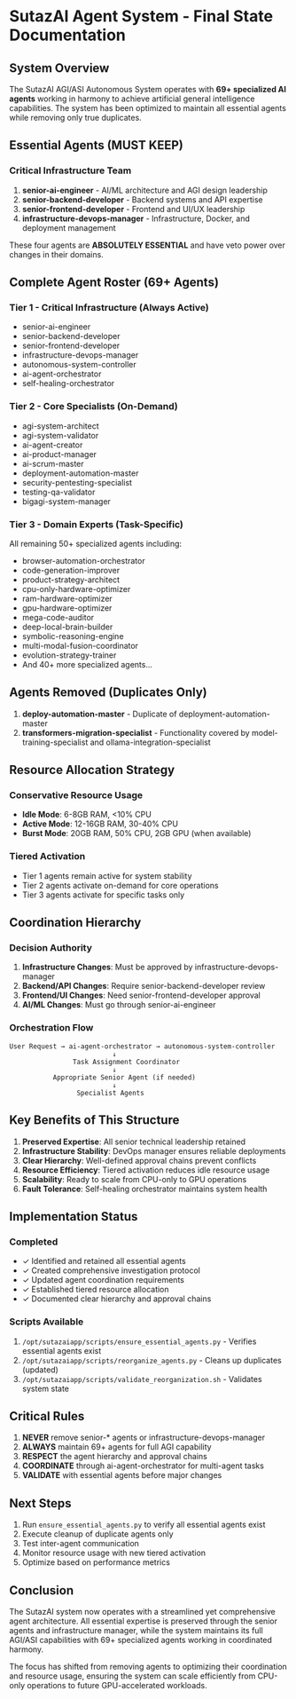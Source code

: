 # SutazAI Agent System - Final State Documentation

## System Overview

The SutazAI AGI/ASI Autonomous System operates with **69+ specialized AI agents** working in harmony to achieve artificial general intelligence capabilities. The system has been optimized to maintain all essential agents while removing only true duplicates.

## Essential Agents (MUST KEEP)

### Critical Infrastructure Team
1. **senior-ai-engineer** - AI/ML architecture and AGI design leadership
2. **senior-backend-developer** - Backend systems and API expertise
3. **senior-frontend-developer** - Frontend and UI/UX leadership
4. **infrastructure-devops-manager** - Infrastructure, Docker, and deployment management

These four agents are **ABSOLUTELY ESSENTIAL** and have veto power over changes in their domains.

## Complete Agent Roster (69+ Agents)

### Tier 1 - Critical Infrastructure (Always Active)
- senior-ai-engineer
- senior-backend-developer
- senior-frontend-developer
- infrastructure-devops-manager
- autonomous-system-controller
- ai-agent-orchestrator
- self-healing-orchestrator

### Tier 2 - Core Specialists (On-Demand)
- agi-system-architect
- agi-system-validator
- ai-agent-creator
- ai-product-manager
- ai-scrum-master
- deployment-automation-master
- security-pentesting-specialist
- testing-qa-validator
- bigagi-system-manager

### Tier 3 - Domain Experts (Task-Specific)
All remaining 50+ specialized agents including:
- browser-automation-orchestrator
- code-generation-improver
- product-strategy-architect
- cpu-only-hardware-optimizer
- ram-hardware-optimizer
- gpu-hardware-optimizer
- mega-code-auditor
- deep-local-brain-builder
- symbolic-reasoning-engine
- multi-modal-fusion-coordinator
- evolution-strategy-trainer
- And 40+ more specialized agents...

## Agents Removed (Duplicates Only)
1. **deploy-automation-master** - Duplicate of deployment-automation-master
2. **transformers-migration-specialist** - Functionality covered by model-training-specialist and ollama-integration-specialist

## Resource Allocation Strategy

### Conservative Resource Usage
- **Idle Mode**: 6-8GB RAM, <10% CPU
- **Active Mode**: 12-16GB RAM, 30-40% CPU
- **Burst Mode**: 20GB RAM, 50% CPU, 2GB GPU (when available)

### Tiered Activation
- Tier 1 agents remain active for system stability
- Tier 2 agents activate on-demand for core operations
- Tier 3 agents activate for specific tasks only

## Coordination Hierarchy

### Decision Authority
1. **Infrastructure Changes**: Must be approved by infrastructure-devops-manager
2. **Backend/API Changes**: Require senior-backend-developer review
3. **Frontend/UI Changes**: Need senior-frontend-developer approval
4. **AI/ML Changes**: Must go through senior-ai-engineer

### Orchestration Flow
```
User Request → ai-agent-orchestrator → autonomous-system-controller
                          ↓
                Task Assignment Coordinator
                          ↓
           Appropriate Senior Agent (if needed)
                          ↓
                 Specialist Agents
```

## Key Benefits of This Structure

1. **Preserved Expertise**: All senior technical leadership retained
2. **Infrastructure Stability**: DevOps manager ensures reliable deployments
3. **Clear Hierarchy**: Well-defined approval chains prevent conflicts
4. **Resource Efficiency**: Tiered activation reduces idle resource usage
5. **Scalability**: Ready to scale from CPU-only to GPU operations
6. **Fault Tolerance**: Self-healing orchestrator maintains system health

## Implementation Status

### Completed
- ✓ Identified and retained all essential agents
- ✓ Created comprehensive investigation protocol
- ✓ Updated agent coordination requirements
- ✓ Established tiered resource allocation
- ✓ Documented clear hierarchy and approval chains

### Scripts Available
1. `/opt/sutazaiapp/scripts/ensure_essential_agents.py` - Verifies essential agents exist
2. `/opt/sutazaiapp/scripts/reorganize_agents.py` - Cleans up duplicates (updated)
3. `/opt/sutazaiapp/scripts/validate_reorganization.sh` - Validates system state

## Critical Rules

1. **NEVER** remove senior-* agents or infrastructure-devops-manager
2. **ALWAYS** maintain 69+ agents for full AGI capability
3. **RESPECT** the agent hierarchy and approval chains
4. **COORDINATE** through ai-agent-orchestrator for multi-agent tasks
5. **VALIDATE** with essential agents before major changes

## Next Steps

1. Run `ensure_essential_agents.py` to verify all essential agents exist
2. Execute cleanup of duplicate agents only
3. Test inter-agent communication
4. Monitor resource usage with new tiered activation
5. Optimize based on performance metrics

## Conclusion

The SutazAI system now operates with a streamlined yet comprehensive agent architecture. All essential expertise is preserved through the senior agents and infrastructure manager, while the system maintains its full AGI/ASI capabilities with 69+ specialized agents working in coordinated harmony.

The focus has shifted from removing agents to optimizing their coordination and resource usage, ensuring the system can scale efficiently from CPU-only operations to future GPU-accelerated workloads.